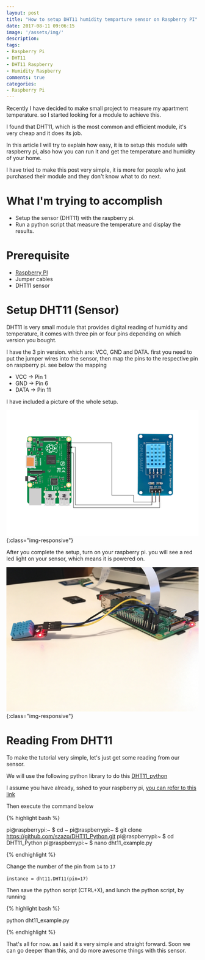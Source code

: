 ```yaml
---
layout: post
title: "How to setup DHT11 humidity temparture sensor on Raspberry PI"
date: 2017-08-11 09:06:15
image: '/assets/img/'
description:
tags:
- Raspberry Pi
- DHT11 
- DHT11 Raspberry 
- Humidity Raspberry
comments: true
categories:
- Raspberry Pi
---
```


Recently I have decided to make small project to measure my apartment temperature. so I started looking for a module to achieve this. 

I found that DHT11, which is the most common and efficient module, it's very cheap and it does its job.

In this article I will try to explain how easy, it is to setup this module with raspberry pi, also how you can run it and get the temperature and humidity of your home.

I have tried to make this post very simple, it is more for people who just purchased their module and they don't know what to do next.

# What I'm trying to accomplish

- Setup the sensor (DHT11) with the raspberry pi.
- Run a python script that measure the temperature and display the results.

# Prerequisite 

- [Raspberry PI](https://www.raspberrypi.org/products/)
- Jumper cables
- DHT11 sensor

# Setup DHT11 (Sensor)

DHT11 is very small module that provides digital reading of humidity and temperature, it comes with three pin or four pins depending on which version you bought.

I have the 3 pin version. which are: VCC, GND and DATA. first you need to put the jumper wires into the sensor, then map the pins to the respective pin on raspberry pi. see below the mapping

- VCC   ->  Pin 1
- GND   ->  Pin 6
- DATA  ->  Pin 11

I have included a picture of the whole setup.

![DHT11 Raspberry Pi Setup](/assets/img/post/raspberry/setup-dht11/setup-dht11-raspi.png){:class="img-responsive"}

After you complete the setup, turn on your raspberry pi. you will see a red led light on your sensor, which means it is powered on.

![DHT11 Raspberry Pi Setup](assets/img/post/raspberry/setup-dht11/dht11-sensor-raspberry-pi.jpg){:class="img-responsive"}


# Reading From DHT11

To make the tutorial very simple, let's just get some reading from our sensor.

We will use the following python library to do this [DHT11_python](https://github.com/szazo/DHT11_Python.git)

I assume you have already, sshed to your raspberry pi, [you can refer to this link](http://issamben.com/how-to-install-raspbian-and-ssh-to-raspberry-pi/)

Then execute the command below

{% highlight bash %}

pi@raspberrypi:~ $ cd ~ 
pi@raspberrypi:~ $ git clone https://github.com/szazo/DHT11_Python.git
pi@raspberrypi:~ $ cd DHT11_Python
pi@raspberrypi:~ $ nano dht11_example.py

{% endhighlight %}

Change the number of the pin from `14` to `17`

`instance = dht11.DHT11(pin=17)`

Then save the python script (CTRL+X), and lunch the python script, by running

{% highlight bash %}

python dht11_example.py

{% endhighlight %}

That's all for now.  as I said it s very simple and straight forward. Soon we can go deeper than this, and do more awesome things with this sensor.